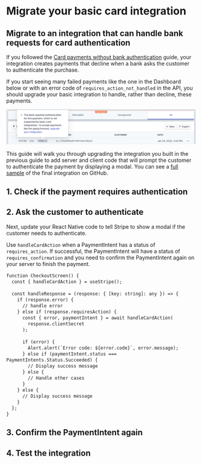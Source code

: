 # Migrate your basic card integration

## Migrate to an integration that can handle bank requests for card authentication

If you followed the [Card payments without bank authentication](https://stripe.com/docs/payments/without-card-authentication) guide, your integration creates payments that decline when a bank asks the customer to authenticate the purchase.

If you start seeing many failed payments like the one in the Dashboard below or with an error code of `requires_action_not_handled` in the API, you should upgrade your basic integration to handle, rather than decline, these payments.

![Card failed dashboard](./assets/card-failed-dashboard.png)

This guide will walk you through upgrading the integration you built in the previous guide to add server and client code that will prompt the customer to authenticate the payment by displaying a modal. You can see a [full sample](https://github.com/stripe-samples/accept-a-card-payment/tree/master/without-webhooks) of the final integration on GitHub.

## 1. Check if the payment requires authentication

## 2. Ask the customer to authenticate

Next, update your React Native code to tell Stripe to show a modal if the customer needs to authenticate.

Use `handleCardAction` when a PaymentIntent has a status of `requires_action`. If successful, the PaymentIntent will have a status of `requires_confirmation` and you need to confirm the PaymentIntent again on your server to finish the payment.

```tsx
function CheckoutScreen() {
  const { handleCardAction } = useStripe();

  const handleResponse = (response: { [key: string]: any }) => {
    if (response.error) {
      // handle error
    } else if (response.requiresAction) {
      const { error, paymentIntent } = await handleCardAction(
        response.clientSecret
      );

      if (error) {
        Alert.alert(`Error code: ${error.code}`, error.message);
      } else if (paymentIntent.status === PaymentIntents.Status.Succeeded) {
        // Display success message
      } else {
        // Handle other cases
      }
    } else {
      // Display success message
    }
  };
}
```

## 3. Confirm the PaymentIntent again

## 4. Test the integration
